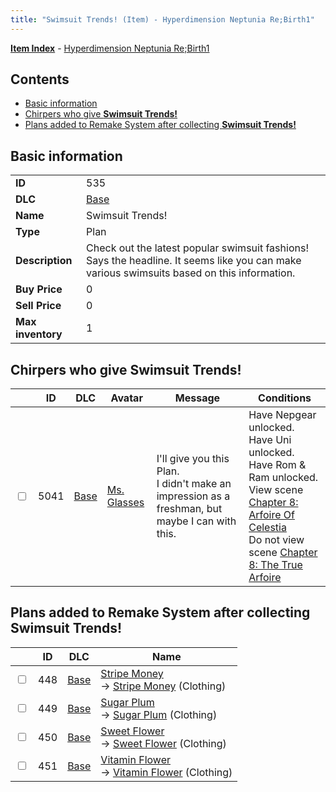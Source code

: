 ```yaml
---
title: "Swimsuit Trends! (Item) - Hyperdimension Neptunia Re;Birth1"
---
```


[**Item Index**](/neptunia/rb1/item/index.html) - [Hyperdimension Neptunia Re;Birth1](/neptunia/rb1)

## Contents

- [Basic information](#basic-information)
- [Chirpers who give **Swimsuit Trends!**](#chirpers-who-give-swimsuit-trends)
- [Plans added to Remake System after collecting **Swimsuit Trends!**](#plans-added-to-remake-system-after-collecting-swimsuit-trends)

## Basic information

|   |   |
| -- | -- |
| **ID** | 535 |
| **DLC** | [Base](/neptunia/rb1/dlc/1-base.html) |
| **Name** | Swimsuit Trends! |
| **Type** | Plan |
| **Description** | Check out the latest popular swimsuit fashions! Says the headline. It seems like you can make various swimsuits based on this information. |
| **Buy Price** | 0 |
| **Sell Price** | 0 |
| **Max inventory** | 1 |

## Chirpers who give **Swimsuit Trends!**

|    | ID | DLC | Avatar | Message | Conditions |
| -- | -- | --- | ------ | ------- | ---------- |
| <input type="checkbox" id="rb1-chirper-event-1-5041" class="trackbox" /> | 5041 | [Base](/neptunia/rb1/dlc/1-base.html) | [Ms. Glasses](/neptunia/rb1/avatar/1-221-ms-glasses.html) | I'll give you this Plan.<br />I didn't make an impression as a freshman, but maybe I can with this. | Have Nepgear unlocked.<br />Have Uni unlocked.<br />Have Rom & Ram unlocked.<br />View scene [Chapter 8: Arfoire Of Celestia](/neptunia/rb1/scene/1-801-chapter-8-arfoire-of-celestia.html)<br />Do not view scene [Chapter 8: The True Arfoire](/neptunia/rb1/scene/1-807-chapter-8-the-true-arfoire.html) |

## Plans added to Remake System after collecting **Swimsuit Trends!**

|    | ID | DLC | Name |
| -- | -- | --- | ---- |
| <input type="checkbox" id="rb1-remake-1-448" class="trackbox" /> | 448 | [Base](/neptunia/rb1/dlc/1-base.html) | [Stripe Money](/neptunia/rb1/remake/1-448-stripe-money.html)<br />→ [Stripe Money](/neptunia/rb1/item/1-2872-stripe-money.html) (Clothing) |
| <input type="checkbox" id="rb1-remake-1-449" class="trackbox" /> | 449 | [Base](/neptunia/rb1/dlc/1-base.html) | [Sugar Plum](/neptunia/rb1/remake/1-449-sugar-plum.html)<br />→ [Sugar Plum](/neptunia/rb1/item/1-2888-sugar-plum.html) (Clothing) |
| <input type="checkbox" id="rb1-remake-1-450" class="trackbox" /> | 450 | [Base](/neptunia/rb1/dlc/1-base.html) | [Sweet Flower](/neptunia/rb1/remake/1-450-sweet-flower.html)<br />→ [Sweet Flower](/neptunia/rb1/item/1-2896-sweet-flower.html) (Clothing) |
| <input type="checkbox" id="rb1-remake-1-451" class="trackbox" /> | 451 | [Base](/neptunia/rb1/dlc/1-base.html) | [Vitamin Flower](/neptunia/rb1/remake/1-451-vitamin-flower.html)<br />→ [Vitamin Flower](/neptunia/rb1/item/1-2904-vitamin-flower.html) (Clothing) |